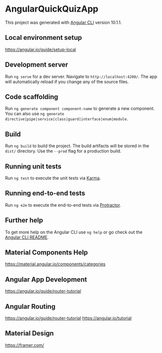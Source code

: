 # AngularQuickQuizApp

This project was generated with [Angular CLI](https://github.com/angular/angular-cli) version 10.1.1.

## Local environment setup

https://angular.io/guide/setup-local

## Development server

Run `ng serve` for a dev server. Navigate to `http://localhost:4200/`. The app will automatically reload if you change any of the source files.

## Code scaffolding

Run `ng generate component component-name` to generate a new component. You can also use `ng generate directive|pipe|service|class|guard|interface|enum|module`.

## Build

Run `ng build` to build the project. The build artifacts will be stored in the `dist/` directory. Use the `--prod` flag for a production build.

## Running unit tests

Run `ng test` to execute the unit tests via [Karma](https://karma-runner.github.io).

## Running end-to-end tests

Run `ng e2e` to execute the end-to-end tests via [Protractor](http://www.protractortest.org/).

## Further help

To get more help on the Angular CLI use `ng help` or go check out the [Angular CLI README](https://github.com/angular/angular-cli/blob/master/README.md).

## Material Components Help

https://material.angular.io/components/categories

## Angular App Development 

https://angular.io/guide/router-tutorial

## Angular Routing

https://angular.io/guide/router-tutorial
https://angular.io/tutorial

## Material Design

https://framer.com/
